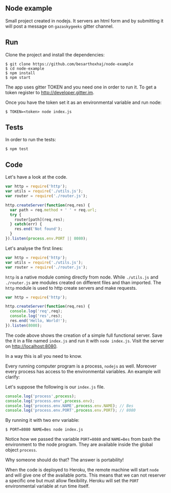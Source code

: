 ## Node example

Small project created in nodejs. It servers an html form and by submitting it will
post a message on `gazaskygeeks` gitter channel.

## Run

Clone the project and install the dependencies:

```
$ git clone https://github.com/besarthoxhaj/node-example
$ cd node-example
$ npm install
$ npm start
```

The app uses gitter TOKEN and you need one in order to run it. To get a token
register to http://developer.gitter.im.

Once you have the token set it as an environmental variable and run node:

```
$ TOKEN=<token> node index.js 
```

## Tests

In order to run the tests:

```
$ npm test
```

## Code

Let's have a look at the code.

```js
var http = require('http');
var utils = require('./utils.js');
var router = require('./router.js');

http.createServer(function(req,res) {
  var path = req.method + ' ' + req.url;
  try {
    router[path](req,res);
  } catch(err) {
    res.end('Not found');
  }
}).listen(process.env.PORT || 8080);
```

Let's analyse the first lines:

```js
var http = require('http');
var utils = require('./utils.js');
var router = require('./router.js');
```

`http` is a native module coming directly from node. While `./utils.js` and 
`./router.js` are modules created on different files and than imported.
The `http` module is used to http create servers and make requests.

```js
var http = require('http');

http.createServer(function(req,res) {
  console.log('req',req);
  console.log('res',res);
  res.end('Hello, World!');
}).listen(8080);
```

The code above shows the creation of a simple full functional server. Save the it
in a file named `index.js` and run it with `node index.js`. Visit the server on
[http://localhost:8080](http://localhost:8080).

In a way this is all you need to know.

Every running computer program is a process, `nodejs` as well. Moreover every 
process has access to the environmental variables. An example will clarify:

Let's suppose the following is our `index.js` file.

```js
console.log('process',process);
console.log('process.env',process.env);
console.log('process.env.NAME',process.env.NAME); // Bes
console.log('process.env.PORT',process.env.PORT); // 8080
```

By running it with two env variable:

```
$ PORT=8080 NAME=Bes node index.js
```

Notice how we passed the variable `PORT=8080` and `NAME=Bes` from bash the
environment to the node program. They are available inside the global object `process`.

Why someone should do that? The answer is portability!

When the code is deployed to Heroku, the remote machine will start `node` and will
give one of the available ports. This means that we can not reserver a specific
one but must allow flexibility. Heroku will set the `PORT` environmental variable
at run time itself.
